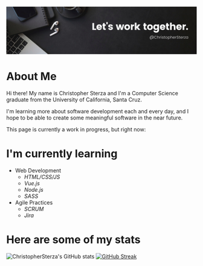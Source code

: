 <!-- ![](https://github.com/ChristopherSterza/ChristopherSterza/blob/main/readmeBanner.png) --> 
![](https://github.com/ChristopherSterza/ChristopherSterza/blob/main/ProfileHeader.png)

# About Me
Hi there! My name is Christopher Sterza and I'm a Computer Science graduate from the University of California, Santa Cruz.

I'm learning more about software development each and every day, and I hope to be able to create some meaningful software in the near future.

This page is currently a work in progress, but right now:
# I'm currently learning
- Web Development
  - _HTML/CSS/JS_
  - _Vue.js_
  - _Node.js_
  - _SASS_
- Agile Practices
  - _SCRUM_
  - _Jira_
# Here are some of my stats
![ChristopherSterza's GitHub stats](https://github-readme-stats.vercel.app/api?username=ChristopherSterza&show_icons=true&theme=gruvbox)
[![GitHub Streak](https://github-readme-streak-stats.herokuapp.com/?user=ChristopherSterza&theme=gruvbox)](https://git.io/streak-stats)
<!-- [![Top Langs](https://github-readme-stats.vercel.app/api/top-langs/?username=ChristopherSterza&langs_count=10&theme=gruvbox&layout=compact)](https://github.com/anuraghazra/github-readme-stats) -->

<!--
**ChristopherSterza/ChristopherSterza** is a ✨ _special_ ✨ repository because its `README.md` (this file) appears on your GitHub profile.

Here are some ideas to get you started:

- 🔭 I’m currently working on ...
- 🌱 I’m currently learning ...
- 👯 I’m looking to collaborate on ...
- 🤔 I’m looking for help with ...
- 💬 Ask me about ...
- 📫 How to reach me: ...
- 😄 Pronouns: ...
- ⚡ Fun fact: ...
-->
